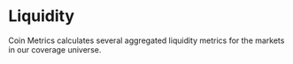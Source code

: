 # Liquidity

Coin Metrics calculates several aggregated liquidity metrics for the markets in our coverage universe.&#x20;

<!-- {% content-ref url="liquidity_bid_ask_spread_percent.md" %}
[liquidity\_bid\_ask\_spread\_percent.md](liquidity\_bid\_ask\_spread\_percent.md)
{% endcontent-ref %}

{% content-ref url="liquidity_depth_percent_bid_volume_usd.md" %}
[liquidity\_depth\_percent\_bid\_volume\_usd.md](liquidity\_depth\_percent\_bid\_volume\_usd.md)
{% endcontent-ref %}

{% content-ref url="liquidity_depth_percent_bid_volume_units.md" %}
[liquidity\_depth\_percent\_bid\_volume\_units.md](liquidity\_depth\_percent\_bid\_volume\_units.md)
{% endcontent-ref %}

{% content-ref url="liquidity_depth_percent_ask_volume_usd.md" %}
[liquidity\_depth\_percent\_ask\_volume\_usd.md](liquidity\_depth\_percent\_ask\_volume\_usd.md)
{% endcontent-ref %}

{% content-ref url="liquidity_depth_percent_ask_volume_units.md" %}
[liquidity\_depth\_percent\_ask\_volume\_units.md](liquidity\_depth\_percent\_ask\_volume\_units.md)
{% endcontent-ref %}

{% content-ref url="liquidity_slippage_bid_percent.md" %}
[liquidity\_slippage\_bid\_percent.md](liquidity\_slippage\_bid\_percent.md)
{% endcontent-ref %}

{% content-ref url="liquidity_slippage_ask_percent.md" %}
[liquidity\_slippage\_ask\_percent.md](liquidity\_slippage\_ask\_percent.md)
{% endcontent-ref %} -->
